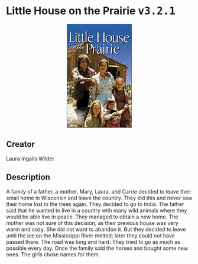 
# Little House on the Prairie <kbd>v3.2.1</kbd>

<center>
  <img src="./cover-1024.jpg"/>
</center>

## Creator
Laura Ingalls Wilder

## Description
A family of a father, a mother, Mary, Laura, and Carrie decided to leave their small home in Wisconsin and leave the country. They did this and never saw their home lost in the trees again. They decided to go to India. The father said that he wanted to live in a country with many wild animals where they would be able live in peace. They managed to obtain a new home. The mother was not sure of this decision, as their previous house was very warm and cozy. She did not want to abandon it. But they decided to leave until the ice on the Mississippi River melted; later they could not have passed there. The road was long and hard. They tried to go as much as possible every day. Once the family sold the horses and bought some new ones. The girls chose names for them.
